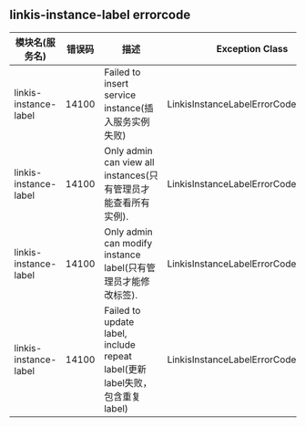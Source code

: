 ## linkis-instance-label  errorcode

| 模块名(服务名) | 错误码  | 描述 | Exception Class|
| -------- | -------- | ----- |-----|
|linkis-instance-label |14100|Failed to insert service instance(插入服务实例失败)|LinkisInstanceLabelErrorCodeSummary|
|linkis-instance-label |14100|Only admin can view all instances(只有管理员才能查看所有实例).|LinkisInstanceLabelErrorCodeSummary|
|linkis-instance-label |14100|Only admin can modify instance label(只有管理员才能修改标签).|LinkisInstanceLabelErrorCodeSummary|
|linkis-instance-label |14100|Failed to update label, include repeat label(更新label失败，包含重复label)|LinkisInstanceLabelErrorCodeSummary|
